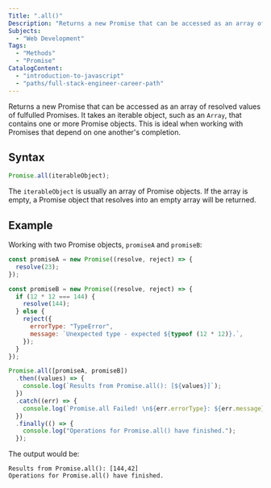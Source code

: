```yaml
---
Title: ".all()"
Description: "Returns a new Promise that can be accessed as an array of resolved values of fulfulled Promises. It takes an iterable object, such as an Array, that contains one or more Promise objects. This is ideal when working with Promises that depend on one another's completion."
Subjects:
  - "Web Development"
Tags:
  - "Methods"
  - "Promise"
CatalogContent:
  - "introduction-to-javascript"
  - "paths/full-stack-engineer-career-path"
---
```




Returns a new Promise that can be accessed as an array of resolved values of fulfulled Promises. It takes an iterable object, such as an `Array`, that contains one or more Promise objects. This is ideal when working with Promises that depend on one another's completion.

## Syntax

```js
Promise.all(iterableObject);
```

The `iterableObject` is usually an array of Promise objects. If the array is empty, a Promise object that resolves into an empty array will be returned.

## Example

Working with two Promise objects, `promiseA` and `promiseB`:

```js
const promiseA = new Promise((resolve, reject) => {
  resolve(23);
});

const promiseB = new Promise((resolve, reject) => {
  if (12 * 12 === 144) {
    resolve(144);
  } else {
    reject({
      errorType: "TypeError",
      message: `Unexpected type - expected ${typeof (12 * 12)}.`,
    });
  }
});

Promise.all([promiseA, promiseB])
  .then((values) => {
    console.log(`Results from Promise.all(): [${values}]`);
  })
  .catch((err) => {
    console.log(`Promise.all Failed! \n${err.errorType}: ${err.message}`);
  })
  .finally(() => {
    console.log("Operations for Promise.all() have finished.");
  });
```

The output would be:

```output
Results from Promise.all(): [144,42]
Operations for Promise.all() have finished.
```
